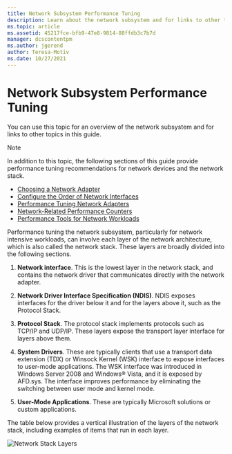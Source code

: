```yaml
---
title: Network Subsystem Performance Tuning
description: Learn about the network subsystem and for links to other topics in this guide.
ms.topic: article
ms.assetid: 45217fce-bfb9-47e8-9814-88ffdb3c7b7d
manager: dcscontentpm
ms.author: jgerend
author: Teresa-Motiv
ms.date: 10/27/2021
---
```


# Network Subsystem Performance Tuning

You can use this topic for an overview of the network subsystem and for links to other topics in this guide.

>[!NOTE]
>In addition to this topic, the following sections of this guide provide performance tuning recommendations for network devices and the network stack.
> - [Choosing a Network Adapter](net-sub-choose-nic.md)
> - [Configure the Order of Network Interfaces](net-sub-interface-metric.md)
> - [Performance Tuning Network Adapters](net-sub-performance-tuning-nics.md)
> - [Network-Related Performance Counters](net-sub-performance-counters.md)
> - [Performance Tools for Network Workloads](net-sub-performance-tools.md)

Performance tuning the network subsystem, particularly for network intensive workloads, can involve each layer of the network architecture, which is also called the network stack. These layers are broadly divided into the following sections.

1. **Network interface**. This is the lowest layer in the network stack, and contains the network driver that communicates directly with the network adapter.

2. **Network Driver Interface Specification (NDIS)**. NDIS exposes interfaces for the driver below it and for the layers above it, such as the Protocol Stack.

3. **Protocol Stack**. The protocol stack implements protocols such as TCP/IP and UDP/IP. These layers expose the transport layer interface for layers above them.

4. **System Drivers**. These are typically clients that use a transport data extension (TDX) or Winsock Kernel (WSK) interface to expose interfaces to user-mode applications. The WSK interface was introduced in Windows Server 2008 and Windows&reg; Vista, and it is exposed by AFD.sys. The interface improves performance by eliminating the switching between user mode and kernel mode.

5. **User-Mode Applications**. These are typically Microsoft solutions or custom applications.

The table below provides a vertical illustration of the layers of the network stack, including examples of items that run in each layer.

![Network Stack Layers](../../media/Network-Subsystem/network-layers.jpg)

